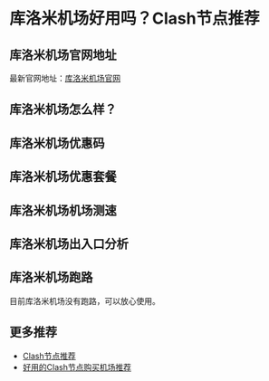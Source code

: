 # 库洛米机场好用吗？Clash节点推荐

## 库洛米机场官网地址
最新官网地址：[库洛米机场官网](https://ct.affxc.com/kuromis/)

## 库洛米机场怎么样？


## 库洛米机场优惠码


## 库洛米机场优惠套餐


## 库洛米机场机场测速


## 库洛米机场出入口分析


## 库洛米机场跑路
目前库洛米机场没有跑路，可以放心使用。

 ## 更多推荐
 - [Clash节点推荐](https://github.com/clashdownload/Clash)
 - [好用的Clash节点购买机场推荐](https://clash.top/node/?utm_source=github&utm_medium=clashdownload-details)


